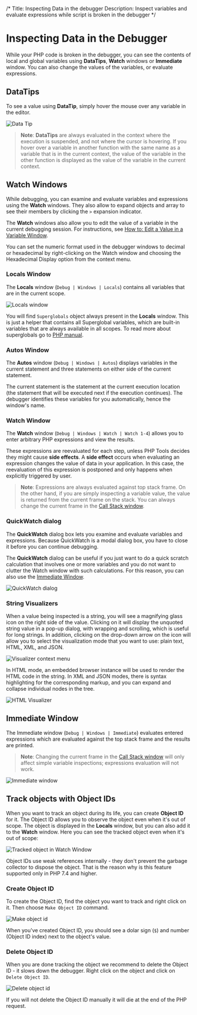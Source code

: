 /*
Title: Inspecting Data in the debugger
Description: Inspect variables and evaluate expressions while script is broken in the debugger
*/

# Inspecting Data in the Debugger

While your PHP code is broken in the debugger, you can see the contents of local and global variables using **DataTips**, **Watch** windows or **Immediate** window. You can also change the values of the variables, or evaluate expressions.

## DataTips

To see a value using **DataTip**, simply hover the mouse over any variable in the editor.

![Data Tip](imgs/datatip.png)

> **Note**: **DataTips** are always evaluated in the context where the execution is suspended, and not where the cursor is hovering. If you hover over a variable in another function with the same name as a variable that is in the current context, the value of the variable in the other function is displayed as the value of the variable in the current context.

## Watch Windows

While debugging, you can examine and evaluate variables and expressions using the **Watch** windows. They also allow to expand objects and array to see their members by clicking the `>` expansion indicator.

The **Watch** windows also allow you to edit the value of a variable in the current debugging session. For instructions, see [How to: Edit a Value in a Variable Window](https://msdn.microsoft.com/en-us/library/bhawk8xd.aspx).

You can set the numeric format used in the debugger windows to decimal or hexadecimal by right-clicking on the Watch window and choosing the Hexadecimal Display option from the context menu.

### Locals Window

The **Locals** window (`Debug | Windows | Locals`) contains all variables that are in the current scope.

![Locals window](imgs/locals-window.png)

You will find `Superglobals` object always present in the **Locals** window. This is just a helper that contains all Superglobal variables, which are built-in variables that are always available in all scopes. To read more about superglobals go to [PHP manual](http://php.net/manual/en/language.variables.superglobals.php).

### Autos Window

The **Autos** window (`Debug | Windows | Autos`) displays variables in the current statement and three statements on either side of the current statement.

The current statement is the statement at the current execution location (the statement that will be executed next if the execution continues). The debugger identifies these variables for you automatically, hence the window's name.

### Watch Window

The **Watch** window (`Debug | Windows | Watch | Watch 1-4`) allows you to enter arbitrary PHP expressions and view the results. 

These expressions are reevaluated for each step, unless PHP Tools decides they might cause **side effects**. A **side effect** occurs when evaluating an expression changes the value of data in your application. In this case, the reevaluation of this expression is postponed and only happens when explicitly triggered by user.

> **Note**: Expressions are always evaluated against top stack frame. On the other hand, if you are simply inspecting a variable value, the value is returned from the current frame on the stack. You can always change the current frame in the [Call Stack window](callstack).

### QuickWatch dialog

The **QuickWatch** dialog box lets you examine and evaluate variables and expressions. Because QuickWatch is a modal dialog box, you have to close it before you can continue debugging.

The **QuickWatch** dialog can be useful if you just want to do a quick scratch calculation that involves one or more variables and you do not want to clutter the Watch window with such calculations. For this reason, you can also use the [Immediate Window](#immediate-window).

![QuickWatch dialog](imgs/quick-watch.png)

### String Visualizers

When a value being inspected is a string, you will see a magnifying glass icon on the right side of the value. Clicking on it will display the unquoted string value in a pop-up dialog, with wrapping and scrolling, which is useful for long strings. In addition, clicking on the drop-down arrow on the icon will allow you to select the visualization mode that you want to use: plain text, HTML, XML, and JSON.

![Visualizer context menu](imgs\visualizer-menu.png)

In HTML mode, an embedded browser instance will be used to render the HTML code in the string. In XML and JSON modes, there is syntax highlighting for the corresponding markup, and you can expand and collapse individual nodes in the tree.

![HTML Visualizer](imgs\html-visualizer.png)

## Immediate Window

The Immediate window (`Debug | Windows | Immediate`) evaluates entered expressions which are evaluated against the top stack frame and the results are printed.

> **Note**: Changing the current frame in the [Call Stack window](callstack) will only affect simple variable inspections; expressions evaluation will not work.

![Immediate window](imgs\immediate-window.png)

## Track objects with Object IDs

When you want to track an object during its life, you can create **Object ID** for it. The Object ID allows you to observe the object even when it's out of scope. The object is displayed in the **Locals** window, but you can also add it to the **Watch** window. Here you can see the tracked object even when it's out of scope:

![Tracked object in Watch Window](imgs\object-id.png)

Object IDs use weak references internally - they don't prevent the garbage collector to dispose the object. That is the reason why is this feature supported only in PHP 7.4 and higher.

### Create Object ID

To create the Object ID, find the object you want to track and right click on it. Then choose `Make Object ID` command.

![Make object id](imgs\make-object-id.png)

When you've created Object ID, you should see a dolar sign (`$`) and number (Object ID index) next to the object's value.

### Delete Object ID

When you are done tracking the object we recommend to delete the Object ID - it slows down the debugger. Right click on the object and click on `Delete Object ID`.

![Delete object id](imgs\delete-object-id.png)

If you will not delete the Object ID manually it will die at the end of the PHP request.

